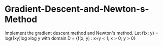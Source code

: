 # Gradient-Descent-and-Newton-s-Method
Implement the gradient descent method and Newton's method. Let f(x; y) = log(1xy)log xlog y with domain D = {f(x; y) : x+y &lt; 1; x > 0; y > 0}
